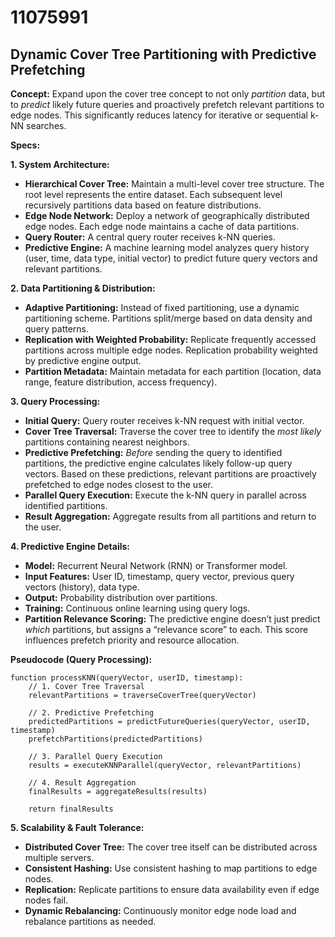# 11075991

## Dynamic Cover Tree Partitioning with Predictive Prefetching

**Concept:** Expand upon the cover tree concept to not only *partition* data, but to *predict* likely future queries and proactively prefetch relevant partitions to edge nodes. This significantly reduces latency for iterative or sequential k-NN searches.

**Specs:**

**1. System Architecture:**

*   **Hierarchical Cover Tree:** Maintain a multi-level cover tree structure. The root level represents the entire dataset.  Each subsequent level recursively partitions data based on feature distributions.
*   **Edge Node Network:** Deploy a network of geographically distributed edge nodes. Each edge node maintains a cache of data partitions.
*   **Query Router:** A central query router receives k-NN queries.
*   **Predictive Engine:** A machine learning model analyzes query history (user, time, data type, initial vector) to predict future query vectors and relevant partitions.

**2. Data Partitioning & Distribution:**

*   **Adaptive Partitioning:**  Instead of fixed partitioning, use a dynamic partitioning scheme.  Partitions split/merge based on data density and query patterns.
*   **Replication with Weighted Probability:** Replicate frequently accessed partitions across multiple edge nodes. Replication probability weighted by predictive engine output.
*   **Partition Metadata:**  Maintain metadata for each partition (location, data range, feature distribution, access frequency).

**3. Query Processing:**

*   **Initial Query:** Query router receives k-NN request with initial vector.
*   **Cover Tree Traversal:** Traverse the cover tree to identify the *most likely* partitions containing nearest neighbors.
*   **Predictive Prefetching:** *Before* sending the query to identified partitions, the predictive engine calculates likely follow-up query vectors. Based on these predictions, relevant partitions are proactively prefetched to edge nodes closest to the user.
*   **Parallel Query Execution:** Execute the k-NN query in parallel across identified partitions.
*   **Result Aggregation:** Aggregate results from all partitions and return to the user.

**4.  Predictive Engine Details:**

*   **Model:** Recurrent Neural Network (RNN) or Transformer model.
*   **Input Features:** User ID, timestamp, query vector, previous query vectors (history), data type.
*   **Output:** Probability distribution over partitions.
*   **Training:**  Continuous online learning using query logs.
*   **Partition Relevance Scoring:**  The predictive engine doesn’t just predict *which* partitions, but assigns a “relevance score” to each.  This score influences prefetch priority and resource allocation.

**Pseudocode (Query Processing):**

```
function processKNN(queryVector, userID, timestamp):
    // 1. Cover Tree Traversal
    relevantPartitions = traverseCoverTree(queryVector)

    // 2. Predictive Prefetching
    predictedPartitions = predictFutureQueries(queryVector, userID, timestamp)
    prefetchPartitions(predictedPartitions)

    // 3. Parallel Query Execution
    results = executeKNNParallel(queryVector, relevantPartitions)

    // 4. Result Aggregation
    finalResults = aggregateResults(results)

    return finalResults
```

**5.  Scalability & Fault Tolerance:**

*   **Distributed Cover Tree:**  The cover tree itself can be distributed across multiple servers.
*   **Consistent Hashing:** Use consistent hashing to map partitions to edge nodes.
*   **Replication:**  Replicate partitions to ensure data availability even if edge nodes fail.
*   **Dynamic Rebalancing:**  Continuously monitor edge node load and rebalance partitions as needed.